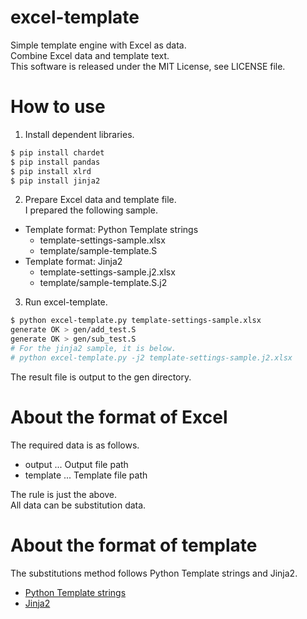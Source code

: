 # excel-template
Simple template engine with Excel as data.  
Combine Excel data and template text.  
This software is released under the MIT License, see LICENSE file.

# How to use

1. Install dependent libraries.  
```sh
$ pip install chardet
$ pip install pandas
$ pip install xlrd
$ pip install jinja2
```

2. Prepare Excel data and template file.  
I prepared the following sample.  
* Template format: Python Template strings  
  - template-settings-sample.xlsx  
  - template/sample-template.S
* Template format: Jinja2  
  - template-settings-sample.j2.xlsx  
  - template/sample-template.S.j2

3. Run excel-template.  
```sh
$ python excel-template.py template-settings-sample.xlsx
generate OK > gen/add_test.S
generate OK > gen/sub_test.S
# For the jinja2 sample, it is below.
# python excel-template.py -j2 template-settings-sample.j2.xlsx

```

The result file is output to the gen directory.

# About the format of Excel
The required data is as follows.
- output ... Output file path  
- template ... Template file path  

The rule is just the above.  
All data can be substitution data.

# About the format of template
The substitutions method follows Python Template strings and Jinja2.  

- [Python Template strings](https://docs.python.org/3/library/string.html#template-strings)
- [Jinja2](http://jinja.pocoo.org/)

